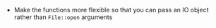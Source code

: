 
- Make the functions more flexible so that you can pass an IO object rather than `File::open` arguments
